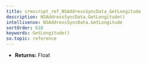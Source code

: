 ```yaml
---
title: crmscript_ref_NSAddressSyncData_GetLongitude
description: NSAddressSyncData.GetLongitude()
intellisense: NSAddressSyncData.GetLongitude
sortOrder: 618
keywords: GetLongitude()
so.topic: reference
---
```



* **Returns:** Float


